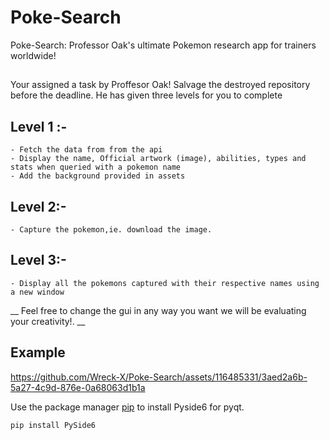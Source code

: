 # Poke-Search

Poke-Search: Professor Oak's ultimate Pokemon research app for trainers worldwide!

## 
Your assigned a task by Proffesor Oak! Salvage the destroyed repository before the deadline. He has given three levels for you to complete

## Level 1 :-
    - Fetch the data from from the api 
    - Display the name, Official artwork (image), abilities, types and stats when queried with a pokemon name 
    - Add the background provided in assets 

## Level 2:-
    - Capture the pokemon,ie. download the image.

## Level 3:-
    - Display all the pokemons captured with their respective names using a new window

__ Feel free to change the gui in any way you want we will be evaluating your creativity!. __
## Example



https://github.com/Wreck-X/Poke-Search/assets/116485331/3aed2a6b-5a27-4c9d-876e-0a68063d1b1a











Use the package manager [pip](https://pip.pypa.io/en/stable/) to install Pyside6 for pyqt.

```bash
pip install PySide6
```

